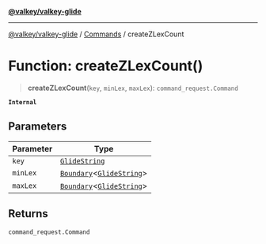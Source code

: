 [**@valkey/valkey-glide**](../../README.md)

***

[@valkey/valkey-glide](../../modules.md) / [Commands](../README.md) / createZLexCount

# Function: createZLexCount()

> **createZLexCount**(`key`, `minLex`, `maxLex`): `command_request.Command`

**`Internal`**

## Parameters

| Parameter | Type |
| ------ | ------ |
| `key` | [`GlideString`](../../BaseClient/type-aliases/GlideString.md) |
| `minLex` | [`Boundary`](../type-aliases/Boundary.md)\<[`GlideString`](../../BaseClient/type-aliases/GlideString.md)\> |
| `maxLex` | [`Boundary`](../type-aliases/Boundary.md)\<[`GlideString`](../../BaseClient/type-aliases/GlideString.md)\> |

## Returns

`command_request.Command`
